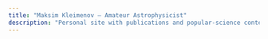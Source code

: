 ```yaml
---
title: "Maksim Kleimenov – Amateur Astrophysicist"
description: "Personal site with publications and popular-science content"
---
```

